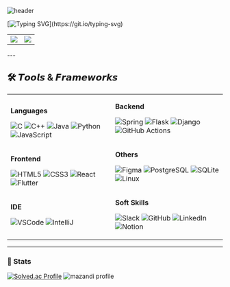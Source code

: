 ![header](https://capsule-render.vercel.app/api?type=waving&height=300&color=78a0f7&text=Welcome!&fontColor=ffffff&fontAlign=27&fontAlignY=38&animation=twinkling&descAlign=60&descSize=30&desc=Chaeyeon%20Lee's%20Github%20(*%20'ᵕ'%20)ﾉ&reversal=false)

[![Typing SVG](https://readme-typing-svg.demolab.com?font=Comfortaa&pause=1000&color=484848&width=600&lines=Hi%F0%9F%91%8B+I'm+Chaeyeon+Lee,+a+junior+backend+developer;Come+take+a+look!)](https://git.io/typing-svg)
<table>
  <tr>
    <td>
      <a href="https://github.com/anuraghazra/github-readme-stats">
        <img src="https://github-readme-stats.vercel.app/api?username=i-chaeyeon" />
      </a>
    </td>
    <td>
      <a href="https://velog.io/@chaechae">
        <img src="https://velog-readme-stats.vercel.app/api?name=chchchae&color=dark" />
      </a>
    </td>
  </tr>
</table>
---   
   
## 🛠️ 𝙏𝙤𝙤𝙡𝙨 & 𝙁𝙧𝙖𝙢𝙚𝙬𝙤𝙧𝙠𝙨

<table>
  <tr>
    <td>

<!-- Languages -->
<b>Languages</b><br>
  
![C](https://img.shields.io/badge/C-A8B9CC?style=flat&logo=c&logoColor=black)
![C++](https://img.shields.io/badge/C++-00599C?style=flat&logo=C%2B%2B&logoColor=white)
![Java](https://img.shields.io/badge/Java-007396?style=flat&logo=java&logoColor=white)
![Python](https://img.shields.io/badge/python-3776AB?style=flat&logo=python&logoColor=white)
![JavaScript](https://img.shields.io/badge/JavaScript-F7DF1E?style=flat&logo=javascript&logoColor=black)

<br><b>Frontend</b><br>

![HTML5](https://img.shields.io/badge/HTML5-E34F26?style=flat&logo=html5&logoColor=white)
![CSS3](https://img.shields.io/badge/CSS3-1572B6?style=flat&logo=css3&logoColor=white)
![React](https://img.shields.io/badge/React-61DAFB?style=flat&logo=react&logoColor=white)
![Flutter](https://img.shields.io/badge/flutter-02569B?style=flat&logo=flutter&logoColor=white)

<br><b>IDE</b><br>

![VSCode](https://img.shields.io/badge/VisualStudioCode-007ACC?style=flat&logo=visualstudiocode&logoColor=white)
![IntelliJ](https://img.shields.io/badge/IntelliJ-000000?style=flat&logo=intellijidea&logoColor=white)

</td>
<td>

<!-- Backend -->
<b>Backend</b><br>

![Spring](https://img.shields.io/badge/Spring-6DB33F?style=flat&logo=spring&logoColor=white)
![Flask](https://img.shields.io/badge/flask-000000?style=flat&logo=flask&logoColor=white)
![Django](https://img.shields.io/badge/django-092E20?style=flat&logo=django&logoColor=white)
![GitHub Actions](https://img.shields.io/badge/github%20actions-2088FF?style=flat&logo=github%20actions&logoColor=white)

<br><b>Others</b><br>

![Figma](https://img.shields.io/badge/figma-F24E1E?style=flat&logo=figma&logoColor=white)
![PostgreSQL](https://img.shields.io/badge/postgresql-336791?style=flat&logo=postgresql&logoColor=white)
![SQLite](https://img.shields.io/badge/sqlite-003B57?style=flat&logo=sqlite&logoColor=white)
![Linux](https://img.shields.io/badge/linux-FCC624?style=flat&logo=linux&logoColor=black)

<br><b>Soft Skills</b><br>

![Slack](https://img.shields.io/badge/slack-4A154B?style=flat&logo=slack&logoColor=white)
![GitHub](https://img.shields.io/badge/github-181717?style=flat&logo=github&logoColor=white)
![LinkedIn](https://img.shields.io/badge/linkedin-0A66C2?style=flat&logo=linkedin&logoColor=white)
![Notion](https://img.shields.io/badge/notion-000000?style=flat&logo=notion&logoColor=white)

</td>
  </tr>
</table>

---

### 🧠 Stats

[![Solved.ac Profile](https://mazassumnida.wtf/api/v2/generate_badge?boj=ummmeohaji)](https://solved.ac/ummmeohaji)
![mazandi profile](https://mazandi.herokuapp.com/api?handle=ummmeohaji&theme=warm)  
